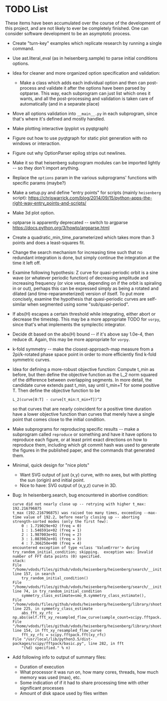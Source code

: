 # TODO List

These items have been accumulated over the course of the development of this project, and are not likely
to ever be completely finished.  One can consider software development to be an asymptotic process.

-   Create "turn-key" examples which replicate research by running a single command.
-   Use ast.literal_eval (as in heisenberg.sample) to parse initial conditions options.
-   Idea for cleaner and more organized option specification and validation:
    -   Make a class which adds each individual option and then can post-process and validate it after the
        options have been parsed by optparse.  This way, each subprogram can just list which ones it
        wants, and all the post-processing and validation is taken care of automatically (and in a
        separate place)
-   Move all options validation into `__main__.py` in each subprogram, since that's where it's defined
    and mostly handled.
-   Make plotting interactive (pyplot vs pyqtgraph)
-   Figure out how to use pyqtgraph for static plot generation with no windows or interaction.
-   Figure out why OptionParser epilog strips out newlines.
-   Make it so that heisenberg subprogram modules can be imported lightly -- so they don't import anything.
-   Replace the `options` param in the various subprograms' functions with specific params (maybe?)
-   Make a setup.py and define "entry points" for scripts (mainly `heisenberg` script):
    https://chriswarrick.com/blog/2014/09/15/python-apps-the-right-way-entry_points-and-scripts/
-   Make 3d plot option.
-   optparse is apparently deprecated -- switch to argparse https://docs.python.org/3/howto/argparse.html
-   Create a quadratic_min_time_parameterized which takes more than 3 points and does a least-squares fit.
-   Change the search mechanism for increasing time such that no redundant integration is done, but
    simply continue the integration at the time it left off.
-   Examine following hypothesis: Z curve for quasi-periodic orbit is a sine wave (or whatever periodic
    function) of decreasing amplitude and increasing frequency (or vice versa, depending on if the orbit
    is spiraling in or out), perhaps this can be expressed simply as being a rotated and dilated (and
    time-reparameterized) version of itself.  To put more concisely, examine the hypothesis that
    quasi-periodic curves are self-similar when segmented using some "sub/quasi-period".
-   If abs(H) escapes a certain threshold while integrating, either abort or decrease the timestep.
    This may be a more appropriate TODO for `vorpy`, since that's what implements the symplectic
    integrator.
-   Decide dt based on the abs(H) bound -- if it's above say 1.0e-4, then reduce dt.  Again, this may
    be more appropriate for `vorpy`.
-   k-fold symmetry -- make the closest-approach-map measure from a 2pi/k-rotated phase space point
    in order to more efficiently find k-fold symmetric curves.
-   Idea for defining a more-robust objective function: Compute t_min as before, but then define the
    objective function as the L_2 norm squared of the difference between overlapping segments.
    In more detail, the candidate curve extends past t_min, say until t_min+T for some positive T.
    Then define the objective function to be

        L_2(curve[0:T] - curve[t_min:t_min+T])^2

    so that curves that are nearly coincident for a positive time duration have a lower objective
    function than curves that merely have a single point that comes close to the initial condition.
-   Make subprograms for reproducing specific results -- make a subprogram called `reproduce` or something
    and have it have options to reproduce each figure, or at least print exact directions on how to reproduce them,
    including which git commit hash was used to generate the figures in the published paper, and the commands
    that generated them.
-   Minimal, quick design for "nice plots"
    -   Want SVG output of just (x,y) curve, with no axes, but with plotting the sun (origin) and initial point.
    -   Nice to have: SVG output of (x,y,z) curve in 3D.
-   Bug: In heisenberg.search, bug encountered in abortive condition:

        curve did not nearly close up -- retrying with higher t_max: 192.216796875
        t_max (192.216796875) was raised too many times, exceeding --max-time value of 192.2, before nearly closing up -- aborting
        strength-sorted modes (only the first few):
            0 : 1.719029e+02 (freq = 0)
            1 : 1.546591e+02 (freq = 1)
            2 : 1.987003e+01 (freq = 2)
            3 : 1.083982e+01 (freq = 3)
            4 : 7.366250e+00 (freq = 4)
        encountered exception of type <class 'ValueError'> during try_random_initial_condition; skipping.  exception was: Invalid number of FFT data points (0) specified.
        stack:
        File "/home/vdods/files/github/vdods/heisenberg/heisenberg/search/__init__.py", line 157, in search
            try_random_initial_condition()
        File "/home/vdods/files/github/vdods/heisenberg/heisenberg/search/__init__.py", line 74, in try_random_initial_condition
            symmetry_class_estimate=smo_0.symmetry_class_estimate(),
        File "/home/vdods/files/github/vdods/heisenberg/heisenberg/library/shooting_method_objective.py", line 225, in symmetry_class_estimate
            abs_fft_xy_rfc  = np.abs(self.fft_xy_resampled_flow_curve(sample_count=scipy.fftpack.next_fast_len(order_estimate*mode_wraps)))
        File "/home/vdods/files/github/vdods/heisenberg/heisenberg/library/shooting_method_objective.py", line 154, in fft_xy_resampled_flow_curve
            fft_xy_rfc = scipy.fftpack.fft(xy_rfc)
        File "/usr/local/lib/python3.5/dist-packages/scipy/fftpack/basic.py", line 282, in fft
            "(%d) specified." % n)

-   Add following info to output of summary files:
    -   Duration of execution
    -   What processor it was run on, how many cores, threads, how much memory was used (max), etc.
    -   Some indication of if it had to share processing time with other significant processes
    -   Amount of disk space used by files written
